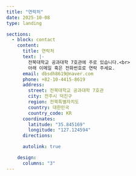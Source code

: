 ```yaml
---
title: "연락처"
date: 2025-10-08
type: landing

sections:
  - block: contact
    content:
      title: 연락처
      text: |-
        전북대학교 공과대학 7호관에 주로 있습니다.<br>
        아래 이메일 혹은 전화번호로 연락 주세요.
      email: dbsdh8619@naver.com
      phone: +82-10-4415-8619
      address:
        street: 전북대학교 공과대학 7호관
        city: 전주시 덕진구
        region: 전북특별자치도
        country: 대한민국
        country_code: KR
      coordinates:
        latitude: "35.845169"
        longitude: "127.124594"
      directions:

      autolink: true

    design:
      columns: "3"
---
```

